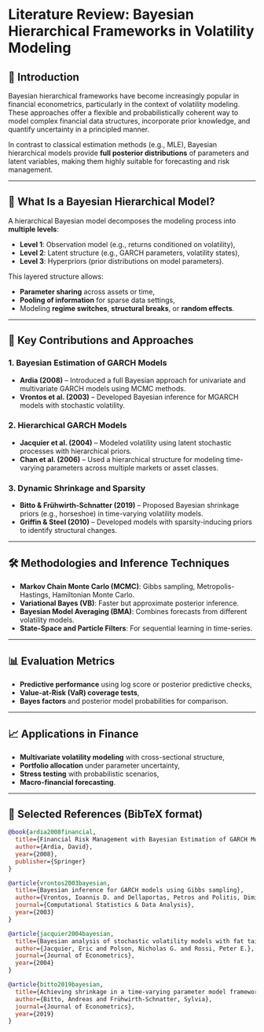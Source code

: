 # Literature Review: Bayesian Hierarchical Frameworks in Volatility Modeling

## 🧠 Introduction

Bayesian hierarchical frameworks have become increasingly popular in financial econometrics, particularly in the context of volatility modeling. These approaches offer a flexible and probabilistically coherent way to model complex financial data structures, incorporate prior knowledge, and quantify uncertainty in a principled manner.

In contrast to classical estimation methods (e.g., MLE), Bayesian hierarchical models provide **full posterior distributions** of parameters and latent variables, making them highly suitable for forecasting and risk management.

---

## 🧱 What Is a Bayesian Hierarchical Model?

A hierarchical Bayesian model decomposes the modeling process into **multiple levels**:

- **Level 1**: Observation model (e.g., returns conditioned on volatility),
- **Level 2**: Latent structure (e.g., GARCH parameters, volatility states),
- **Level 3**: Hyperpriors (prior distributions on model parameters).

This layered structure allows:
- **Parameter sharing** across assets or time,
- **Pooling of information** for sparse data settings,
- Modeling **regime switches**, **structural breaks**, or **random effects**.

---

## 🔬 Key Contributions and Approaches

### 1. **Bayesian Estimation of GARCH Models**
- **Ardia (2008)** – Introduced a full Bayesian approach for univariate and multivariate GARCH models using MCMC methods.
- **Vrontos et al. (2003)** – Developed Bayesian inference for MGARCH models with stochastic volatility.

### 2. **Hierarchical GARCH Models**
- **Jacquier et al. (2004)** – Modeled volatility using latent stochastic processes with hierarchical priors.
- **Chan et al. (2006)** – Used a hierarchical structure for modeling time-varying parameters across multiple markets or asset classes.

### 3. **Dynamic Shrinkage and Sparsity**
- **Bitto & Frühwirth-Schnatter (2019)** – Proposed Bayesian shrinkage priors (e.g., horseshoe) in time-varying volatility models.
- **Griffin & Steel (2010)** – Developed models with sparsity-inducing priors to identify structural changes.

---

## 🛠 Methodologies and Inference Techniques

- **Markov Chain Monte Carlo (MCMC)**: Gibbs sampling, Metropolis-Hastings, Hamiltonian Monte Carlo.
- **Variational Bayes (VB)**: Faster but approximate posterior inference.
- **Bayesian Model Averaging (BMA)**: Combines forecasts from different volatility models.
- **State-Space and Particle Filters**: For sequential learning in time-series.

---

## 📊 Evaluation Metrics

- **Predictive performance** using log score or posterior predictive checks,
- **Value-at-Risk (VaR) coverage tests**,
- **Bayes factors** and posterior model probabilities for comparison.

---

## 📈 Applications in Finance

- **Multivariate volatility modeling** with cross-sectional structure,
- **Portfolio allocation** under parameter uncertainty,
- **Stress testing** with probabilistic scenarios,
- **Macro-financial forecasting**.

---

## 📎 Selected References (BibTeX format)

```bibtex
@book{ardia2008financial,
  title={Financial Risk Management with Bayesian Estimation of GARCH Models},
  author={Ardia, David},
  year={2008},
  publisher={Springer}
}

@article{vrontos2003bayesian,
  title={Bayesian inference for GARCH models using Gibbs sampling},
  author={Vrontos, Ioannis D. and Dellaportas, Petros and Politis, Dimitris N.},
  journal={Computational Statistics & Data Analysis},
  year={2003}
}

@article{jacquier2004bayesian,
  title={Bayesian analysis of stochastic volatility models with fat tails and correlated errors},
  author={Jacquier, Eric and Polson, Nicholas G. and Rossi, Peter E.},
  journal={Journal of Econometrics},
  year={2004}
}

@article{bitto2019bayesian,
  title={Achieving shrinkage in a time-varying parameter model framework},
  author={Bitto, Andreas and Frühwirth-Schnatter, Sylvia},
  journal={Journal of Econometrics},
  year={2019}
}
```
